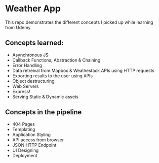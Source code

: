 # Weather App

This repo demonstrates the different concepts I picked up while learning from Udemy. 

## Concepts learned:
  - Asynchronous JS
  - Callback Functions, Abstraction & Chaining
  - Error Handling
  - Data retreival from Mapbox & Weathestack APIs using HTTP requests
  - Exporting results to the user using APIs
  - Object destructuring 
  - Web Servers
  - Express! 
  - Serving Static & Dynamic assets

## Concepts in the pipeline
  - 404 Pages
  - Templating
  - Application Styling
  - API access from browser
  - JSON HTTP Endpoint
  - UI Designing
  - Deployment
